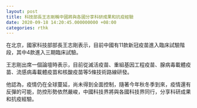 ```yaml
---
layout: post
title: 科技部長王志剛稱中國將與各國分享科研成果和抗疫經驗
date: 2020-09-18 14:20:45.000000000 +08:00
categories: rthk
---
```


在北京，國家科技部部長王志剛表示，目前中國有11款新冠疫苗進入臨床試驗階段，其中4款進入三期臨床試驗。

王志剛出席一個論壇時表示，目前從滅活疫苗、重組基因工程疫苗、腺病毒載體疫苗、流感病毒載體疫苗和核酸疫苗等5條技術路線研發。

他認為，疫情仍在全球蔓延，尚未得到全面控制，隨著今年秋冬季到來，疫情還有反彈的可能，防控形勢依然嚴峻，中國科技界將與各國科技界同行，分享科研成果和抗疫經驗。
